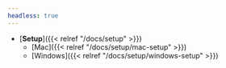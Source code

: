 ```yaml
---
headless: true
---
```


- [**Setup**]({{< relref "/docs/setup" >}})
  - [Mac]({{< relref "/docs/setup/mac-setup" >}})
  - [Windows]({{< relref "/docs/setup/windows-setup" >}})
<br />
